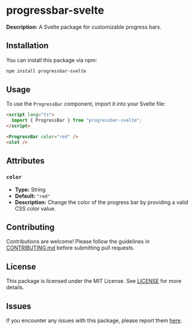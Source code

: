 # progressbar-svelte

**Description:** A Svelte package for customizable progress bars.

## Installation

You can install this package via npm:

```bash
npm install progressbar-svelte
```


## Usage

To use the `ProgressBar` component, import it into your Svelte file:

```html
<script lang="ts">
  import { ProgressBar } from "progressbar-svelte";
</script>

<ProgressBar color="red" />
<slot />
```

## Attributes

### `color`

- **Type:** String
- **Default:** `"red"`
- **Description:** Change the color of the progress bar by providing a valid CSS color value.

## Contributing

Contributions are welcome! Please follow the guidelines in [CONTRIBUTING.md](CONTRIBUTING.md) before submitting pull requests.

## License

This package is licensed under the MIT License. See [LICENSE](LICENSE) for more details.

## Issues

If you encounter any issues with this package, please report them [here](link-to-issues).
